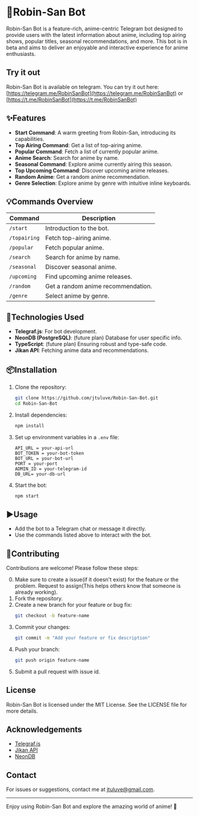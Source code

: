# 🤖Robin-San Bot

Robin-San Bot is a feature-rich, anime-centric Telegram bot designed to provide users with the latest information about anime, including top airing shows, popular titles, seasonal recommendations, and more. This bot is in beta and aims to deliver an enjoyable and interactive experience for anime enthusiasts.

## Try it out

Robin-San Bot is available on telegram. You can try it out here: [https://telegram.me/RobinSanBot](https://telegram.me/RobinSanBot) or [https://t.me/RobinSanBot](https://t.me/RobinSanBot) 

## ✨Features

- **Start Command**: A warm greeting from Robin-San, introducing its capabilities.
- **Top Airing Command**: Get a list of top-airing anime.
- **Popular Command**: Fetch a list of currently popular anime.
- **Anime Search**: Search for anime by name.
- **Seasonal Command**: Explore anime currently airing this season.
- **Top Upcoming Command**: Discover upcoming anime releases.
- **Random Anime**: Get a random anime recommendation.
- **Genre Selection**: Explore anime by genre with intuitive inline keyboards.

## 💡Commands Overview

| Command       | Description                          |
|---------------|--------------------------------------|
| `/start`      | Introduction to the bot.            |
| `/topairing`  | Fetch top-airing anime.             |
| `/popular`    | Fetch popular anime.                |
| `/search`     | Search for anime by name.           |
| `/seasonal`   | Discover seasonal anime.            |
| `/upcoming`   | Find upcoming anime releases.       |
| `/random`     | Get a random anime recommendation.  |
| `/genre`      | Select anime by genre.              |

## 🦾Technologies Used

- **Telegraf.js**: For bot development.
- **NeonDB (PostgreSQL)**: (future plan) Database for user specific info.
- **TypeScript**: (future plan) Ensuring robust and type-safe code.
- **Jikan API**: Fetching anime data and recommendations.

## 📦Installation
1. Clone the repository:
   ```bash
   git clone https://github.com/jtuluve/Robin-San-Bot.git
   cd Robin-San-Bot
   ```
2. Install dependencies:
   ```bash
   npm install
   ```
3. Set up environment variables in a `.env` file:
   ```env
   API_URL = your-api-url
   BOT_TOKEN = your-bot-token
   BOT_URL = your-bot-url
   PORT = your-port
   ADMIN_ID = your-telegram-id
   DB_URL= your-db-url
   ```
4. Start the bot:
   ```bash
   npm start
   ```

## ▶️Usage

- Add the bot to a Telegram chat or message it directly.
- Use the commands listed above to interact with the bot.

## 🤝Contributing

Contributions are welcome! Please follow these steps:

0. Make sure to create a issue(if it doesn't exist) for the feature or the problem. Request to assign(This helps others know that someone is already working).
1. Fork the repository.
2. Create a new branch for your feature or bug fix:
   ```bash
   git checkout -b feature-name
   ```
3. Commit your changes:
   ```bash
   git commit -m "Add your feature or fix description"
   ```
4. Push your branch:
   ```bash
   git push origin feature-name
   ```
5. Submit a pull request with issue id.

## License

Robin-San Bot is licensed under the MIT License. See the LICENSE file for more details.

## Acknowledgements

- [Telegraf.js](https://telegraf.js.org/)
- [Jikan API](https://jikan.moe/)
- [NeonDB](https://neon.tech/)

## Contact

For issues or suggestions, contact me at [jtuluve@gmail.com](mailto:jtuluve@gmail.com).

---

Enjoy using Robin-San Bot and explore the amazing world of anime! 🌸

